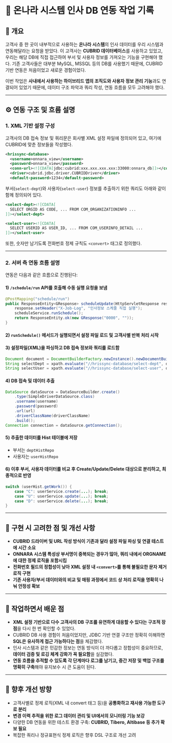 # 📌 온나라 시스템 인사 DB 연동 작업 기록

## 📝 개요
고객사 중 한 곳이 내부적으로 사용하는 **온나라 시스템**의 인사 데이터를 우리 시스템과 연동해달라는 요청을 받았다. 이 고객사는 **CUBRID 데이터베이스**를 사용하고 있었고, 우리는 해당 DB에 직접 접근하여 부서 및 사용자 정보를 가져오는 기능을 구현해야 했다. 기존 고객사들은 대부분 MySQL, MSSQL 등의 DB를 사용했기 때문에, CUBRID 기반 연동은 처음이었고 새로운 경험이었다.

이번 작업은 **사내에서 사용하는 하이브리드 앱의 조직도와 사용자 정보 관리 기능**과도 연결되어 있었기 때문에, 데이터 구조 파악과 쿼리 작성, 연동 흐름을 모두 고려해야 했다.

---

## ⚙️ 연동 구조 및 흐름 설명

### 1. XML 기반 설정 구성
고객사의 DB 접속 정보 및 쿼리문은 회사별 XML 설정 파일에 정의되어 있고, 여기에 CUBRID에 맞춘 정보들을 작성했다. 

```xml
<hrissync-database>
  <username>onnara_view</username>
  <password>onnara_view</password>
  <conn-url><![CDATA[jdbc:cubrid:xxx.xxx.xxx.xxx:33000:onnara_db]]></conn-url>
  <driver>cubrid.jdbc.driver.CUBRIDDriver</driver>
  <default-password>1234</default-password>
```

부서(`select-dept`)와 사용자(`select-user`) 정보를 추출하기 위한 쿼리도 아래와 같이 함께 정의되어 있다.

```xml
<select-dept><![CDATA[
  SELECT ORGID AS CODE, ... FROM COM_ORGANIZATIONINFO ...
]]></select-dept>

<select-user><![CDATA[
  SELECT USERID AS USER_ID, ... FROM COM_USERINFO_DETAIL ...
]]></select-user>
```

또한, 숫자만 남기도록 전화번호 정제 규칙도 `<convert>` 태그로 정의했다.

---

### 2. 서버 측 연동 흐름 설명

연동은 다음과 같은 흐름으로 진행된다:

#### 1) `/schedule/run` API를 호출해 수동 실행 요청을 보냄
```java
@PostMapping("schedule/run")
public ResponseEntity<GResponse> scheduleUpdate(HttpServletResponse response) {
    response.setHeader("X-Job-Log", "인사정보 스케줄 직접 실행");
    scheduleService.runSchedule();
    return ResponseEntity.ok(new GResponse("0000", ""));
}
```

#### 2) `runSchedule()` 메서드가 실행되면서 설정 파일 로드 및 고객사별 반복 처리 시작

#### 3) 설정파일(XML)을 파싱하고 DB 접속 정보와 쿼리를 로드함
```java
Document document = DocumentBuilderFactory.newInstance().newDocumentBuilder().parse(configFile);
String selectDept = xpath.evaluate("//hrissync-database/select-dept", document);
String selectUser = xpath.evaluate("//hrissync-database/select-user", document);
```

#### 4) DB 접속 및 데이터 추출
```java
DataSource dataSource = DataSourceBuilder.create()
    .type(SimpleDriverDataSource.class)
    .username(username)
    .password(password)
    .url(url)
    .driverClassName(driverClassName)
    .build();
Connection connection = dataSource.getConnection();
```

#### 5) 추출한 데이터를 Hist 테이블에 저장
- 부서는 `deptHistRepo`
- 사용자는 `userHistRepo`

#### 6) 이후 부서, 사용자 데이터를 비교 후 Create/Update/Delete 대상으로 분리하고, 최종적으로 반영

```java
switch (userHist.getWork()) {
    case "C": userService.create(...); break;
    case "U": userService.update(...); break;
    case "D": userService.delete(...); break;
}
```

---

## 🧩 구현 시 고려한 점 및 개선 사항

- **CUBRID 드라이버 및 URL 작성 방식이 기존과 달라 설정 파일 파싱 및 연결 테스트에 시간 소요**
- **ONNARA 시스템 특성상 부서명이 중복되는 경우가 많아, 쿼리 내에서 ORGNAME에 대한 정제 로직을 포함시킴**
- **전화번호 필드의 정합성이 낮아 XML 설정 내 `<convert>`를 통해 불필요한 문자 제거 로직 구현**
- **기존 사용자/부서 데이터와의 비교 및 매핑 과정에서 코드 상 처리 로직을 명확히 나눠 안정성 확보**

---

## 📌 작업하면서 배운 점

- **XML 설정 기반으로 다수 고객사의 DB 구조를 유연하게 대응할 수 있다는 구조적 장점**을 다시 한 번 확인할 수 있었다.
- CUBRID DB 사용 경험이 처음이었지만, JDBC 기반 연결 구조만 정확히 이해하면 **SQL은 유사하게 접근 가능하다는 점**을 체감했다.
- 인사 시스템과 같은 민감한 정보는 연동 방식이 더 까다롭고 정합성이 중요하므로, **데이터 검증 및 로깅 체계 강화가 꼭 필요함**을 실감했다.
- **연동 흐름을 추적할 수 있도록 각 단계마다 로그를 남기고, 중간 저장 및 백업 구조를 명확히 구축**해야 유지보수 시 큰 도움이 된다.

---

## 🎯 향후 개선 방향

- 고객사별로 정제 로직(XML 내 convert 태그 등)을 **공통화하고 재사용 가능한 도구로 분리**
- **변경 이력 추적을 위한 로그 데이터 관리 및 UI에서의 모니터링 기능 보강**
- 다양한 DB 연동을 위한 테스트 환경 구축: **CUBRID, Tibero, Altibase 등 추가 확보 필요**
- 복잡한 쿼리나 정규표현식 정제 로직은 향후 DSL 구조로 개선 고려

